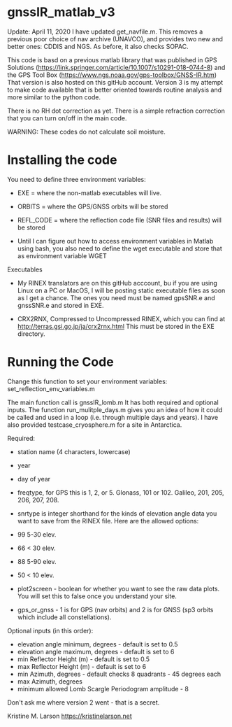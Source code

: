 # gnssIR_matlab_v3

Update: April 11, 2020
I have updated get_navfile.m. This removes a previous poor choice of nav archive (UNAVCO),
and provides two new and better ones: CDDIS and NGS. As before, it also checks SOPAC.

This code is basd on a previous matlab library that was published in
GPS Solutions (https://link.springer.com/article/10.1007/s10291-018-0744-8) and the GPS Tool Box 
(https://www.ngs.noaa.gov/gps-toolbox/GNSS-IR.htm)
That version is also hosted on this gitHub account.
Version 3 is my attempt to make code available that is better oriented towards
routine analysis and more similar to the python code.

There is no RH dot correction as yet.  There is a simple refraction correction that you 
can turn on/off in the main code.


WARNING: These codes do not calculate soil moisture.


# Installing the code

You need to define three environment variables:

* EXE = where the non-matlab executables will live. 

* ORBITS = where the GPS/GNSS orbits will be stored 

* REFL_CODE = where the reflection code file (SNR files and results) will be stored

* Until I can figure out how to access environment variables in Matlab using bash, you also need
to define the wget executable and store that as environment variable WGET

Executables 

* My RINEX translators are on this gitHub acccount, bu if you are using Linux on a PC or MacOS,
I will be posting static executable files as soon as I get a chance. The ones you need 
must be named gpsSNR.e and gnssSNR.e and stored in EXE.

* CRX2RNX, Compressed to Uncompressed RINEX, which you can find at http://terras.gsi.go.jp/ja/crx2rnx.html 
This must be stored in the EXE directory.


# Running the Code

Change this function to set your environment variables: set_reflection_env_variables.m

The main function call is gnssIR_lomb.m  It has both required and optional inputs.
The function run_mulitple_days.m gives you an idea of how it could be called and used in a loop (i.e. through multiple
days and years). I have also provided testcase_cryosphere.m for a site in Antarctica. 

Required:
* station name (4 characters, lowercase)
* year 
* day of year
* freqtype, for GPS this is 1, 2, or 5. Glonass, 101 or 102. Galileo, 201, 205, 206, 207, 208.
* snrtype is integer shorthand for the kinds of elevation angle data you want to save
from the RINEX file. Here are the allowed options:


* 99 5-30 elev.
* 66 < 30 elev.
* 88 5-90 elev.
* 50 < 10 elev.

* plot2screen - boolean for whether you want to see the raw data plots. You will set 
this to false once you understand your site.

* gps_or_gnss - 1 is for GPS (nav orbits) and 2 is for GNSS (sp3 orbits which include all 
constellations). 


Optional inputs (in this order):

* elevation angle minimum, degrees - default is set to 0.5
* elevation angle maximum, degrees - default is set to 6
* min Reflector Height (m) - default is set to 0.5
* max Reflector Height (m) - default is set to 6
* min Azimuth, degrees - default checks 8 quadrants - 45 degrees each
* max Azimuth, degrees
* minimum allowed Lomb Scargle Periodogram amplitude - 8

Don't ask me where version 2 went - that is a secret.

Kristine M. Larson
https://kristinelarson.net
